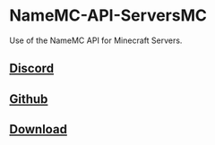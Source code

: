 # NameMC-API-ServersMC
Use of the NameMC API for Minecraft Servers.

## [Discord](https://discord.gg/3EebYUyeUX)
## [Github](https://github.com/HappyRogelio7/NameMC-API-ServersMC/)
## [Download](https://github.com/HappyRogelio7/NameMC-API-ServersMC/)
